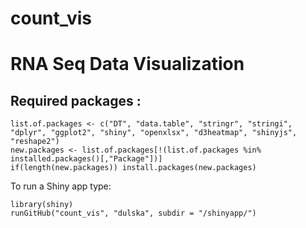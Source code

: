 # count_vis

# **RNA Seq Data Visualization**

## Required packages :

```
list.of.packages <- c("DT", "data.table", "stringr", "stringi", "dplyr", "ggplot2", "shiny", "openxlsx", "d3heatmap", "shinyjs", "reshape2")
new.packages <- list.of.packages[!(list.of.packages %in% installed.packages()[,"Package"])]
if(length(new.packages)) install.packages(new.packages)
```

To run a Shiny app type:
```
library(shiny)
runGitHub("count_vis", "dulska", subdir = "/shinyapp/")
```
